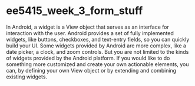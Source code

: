 # ee5415_week_3_form_stuff

In Android, a widget is a View object that serves as an interface for interaction with the user.
Android provides a set of fully implemented widgets, like buttons, checkboxes, and text-entry
fields, so you can quickly build your UI. Some widgets provided by Android are more complex,
like a date picker, a clock, and zoom controls. But you are not limited to the kinds of widgets
provided by the Android platform. If you would like to do something more customized and create
your own actionable elements, you can, by defining your own View object or by extending and
combining existing widgets.
